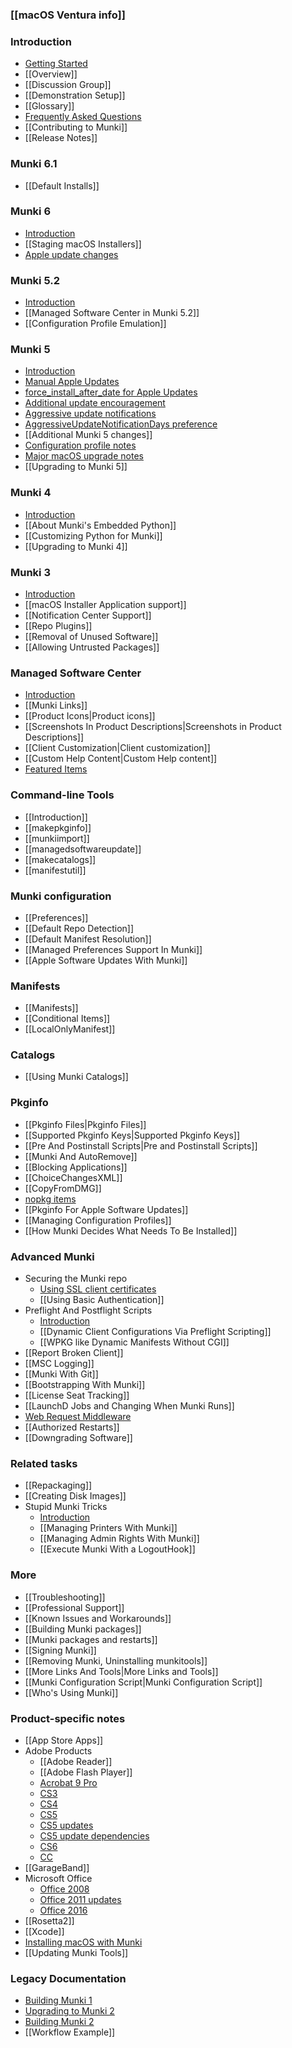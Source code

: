 ### [[macOS Ventura info]]

### Introduction
* [Getting Started](Home)
* [[Overview]]
* [[Discussion Group]]
* [[Demonstration Setup]]
* [[Glossary]]
* [Frequently Asked Questions](FAQ)
* [[Contributing to Munki]]
* [[Release Notes]]

### Munki 6.1
* [[Default Installs]]

### Munki 6
* [Introduction](Munki-6-Information)
* [[Staging macOS Installers]]
* [Apple update changes](Munki-6-Apple-update-changes)

### Munki 5.2
* [Introduction](Munki-5.2-Information)
* [[Managed Software Center in Munki 5.2]]
* [[Configuration Profile Emulation]]

### Munki 5
* [Introduction](Munki-5-Information)
* [Manual Apple Updates](manual-apple-updates-in-Munki-5)
* [force_install_after_date for Apple Updates](force_install_after_date-for-Apple-Updates-in-munki-5)
* [Additional update encouragement](additional-update-encouragement-in-munki-5)
* [Aggressive update notifications](aggressive-update-notifications-in-munki-5)
* [AggressiveUpdateNotificationDays preference](aggressiveupdatenotificationdays-preference)
* [[Additional Munki 5 changes]]
* [Configuration profile notes](softwareupdate-and-configuration-profile-notes)
* [Major macOS upgrade notes](major-macos-upgrade-notes)
* [[Upgrading to Munki 5]]

### Munki 4
* [Introduction](Munki-4-Information)
* [[About Munki's Embedded Python]]
* [[Customizing Python for Munki]]
* [[Upgrading to Munki 4]]

### Munki 3
* [Introduction](Munki-3-Information)
* [[macOS Installer Application support]]
* [[Notification Center Support]]
* [[Repo Plugins]]
* [[Removal of Unused Software]]
* [[Allowing Untrusted Packages]]

### Managed Software Center
- [Introduction](Managed-Software-Center-Introduction)
- [[Munki Links]]
- [[Product Icons|Product icons]]
- [[Screenshots In Product Descriptions|Screenshots in Product Descriptions]]
- [[Client Customization|Client customization]]
- [[Custom Help Content|Custom Help content]]
- [Featured Items](Featured-Items-in-Managed-Software-Center)

### Command-line Tools
- [[Introduction]]
- [[makepkginfo]]
- [[munkiimport]]
- [[managedsoftwareupdate]]
- [[makecatalogs]]
- [[manifestutil]]

### Munki configuration
- [[Preferences]]
- [[Default Repo Detection]]
- [[Default Manifest Resolution]]
- [[Managed Preferences Support In Munki]]
- [[Apple Software Updates With Munki]]

### Manifests
- [[Manifests]]
- [[Conditional Items]]
- [[LocalOnlyManifest]]

### Catalogs
- [[Using Munki Catalogs]]

### Pkginfo
- [[Pkginfo Files|Pkginfo Files]]
- [[Supported Pkginfo Keys|Supported Pkginfo Keys]]
- [[Pre And Postinstall Scripts|Pre and Postinstall Scripts]]
- [[Munki And AutoRemove]]
- [[Blocking Applications]]
- [[ChoiceChangesXML]]
- [[CopyFromDMG]]
- [nopkg items](nopkgs)
- [[Pkginfo For Apple Software Updates]]
- [[Managing Configuration Profiles]]
- [[How Munki Decides What Needs To Be Installed]]

### Advanced Munki
- Securing the Munki repo
  - [Using SSL client certificates](Using-Munki-With-SSL-Client-Certificates)
  - [[Using Basic Authentication]]
- Preflight And Postflight Scripts
  - [Introduction](Preflight-And-Postflight-Scripts)
  - [[Dynamic Client Configurations Via Preflight Scripting]]
  - [[WPKG like Dynamic Manifests Without CGI]]
- [[Report Broken Client]]
- [[MSC Logging]]
- [[Munki With Git]]
- [[Bootstrapping With Munki]]
- [[License Seat Tracking]]
- [[LaunchD Jobs and Changing When Munki Runs]]
- [Web Request Middleware](Middleware)
- [[Authorized Restarts]]
- [[Downgrading Software]]

### Related tasks
- [[Repackaging]]
- [[Creating Disk Images]]
- Stupid Munki Tricks
  - [Introduction](What-Are-Stupid-Munki-Tricks)
  - [[Managing Printers With Munki]]
  - [[Managing Admin Rights With Munki]]
  - [[Execute Munki With a LogoutHook]]

### More
- [[Troubleshooting]]
- [[Professional Support]]
- [[Known Issues and Workarounds]]
- [[Building Munki packages]]
- [[Munki packages and restarts]]
- [[Signing Munki]]
- [[Removing Munki, Uninstalling munkitools]]
- [[More Links And Tools|More Links and Tools]]
- [[Munki Configuration Script|Munki Configuration Script]]
- [[Who's Using Munki]]

### Product-specific notes
- [[App Store Apps]]
- Adobe Products
  - [[Adobe Reader]]
  - [[Adobe Flash Player]]
  - [Acrobat 9 Pro](Munki-And-Acrobat-9-Pro)
  - [CS3](Munki-And-Adobe-CS3)
  - [CS4](Munki-And-Adobe-CS4)
  - [CS5](Munki-And-Adobe-CS5)
  - [CS5 updates](Munki-And-Adobe-CS5-Updates)
  - [CS5 update dependencies](Adobe-CS5-Update-Dependencies)
  - [CS6](Munki-And-Adobe-CS6)
  - [CC](Munki-And-Adobe-CC)
- [[GarageBand]]
- Microsoft Office
  - [Office 2008](Munki-And-Office-2008)
  - [Office 2011 updates](Munki-And-Office-2011-Updates)
  - [Office 2016](Munki-And-Office-2016)
- [[Rosetta2]]
- [[Xcode]]
- [Installing macOS with Munki](Installing-macOS)
- [[Updating Munki Tools]]

### Legacy Documentation
- [Building Munki 1](Building-Munki)
- [Upgrading to Munki 2](Upgrading-To-Munki2)
- [Building Munki 2](Building-Munki2-Pkgs)
- [[Workflow Example]]
